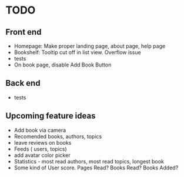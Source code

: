 # TODO

## Front end
- Homepage: Make proper landing page, about page, help page
- Bookshelf: Tooltip cut off in list view. Overflow issue
- tests
- On book page, disable Add Book Button

## Back end
- tests

## Upcoming feature ideas
- Add book via camera
- Recomended books, authors, topics
- leave reviews on books
- Feeds ( users, topics)
- add avatar color picker
- Statistics - most read authors, most read topics, longest book
- Some kind of User score. Pages Read? Books Read? Books Added? 
